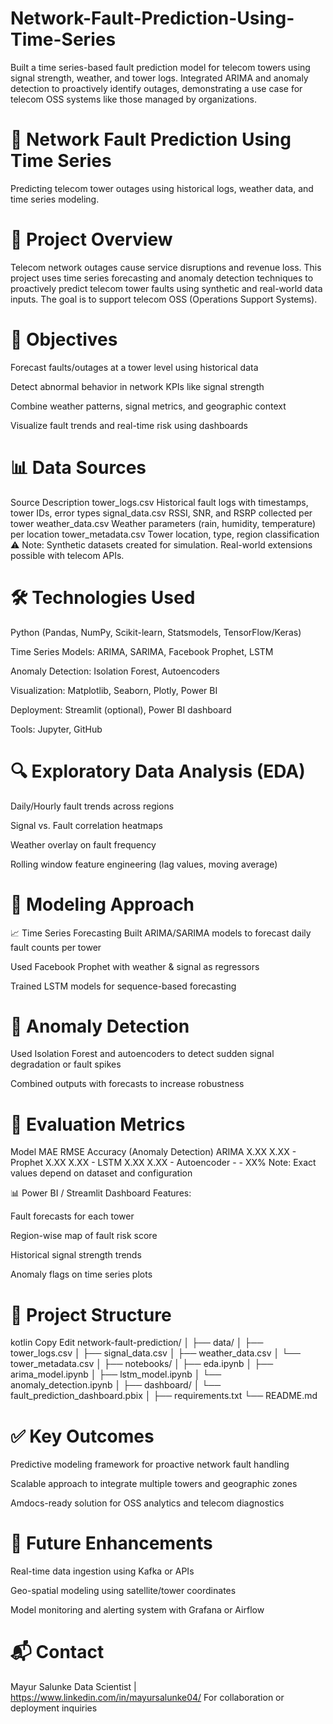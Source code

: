 # Network-Fault-Prediction-Using-Time-Series
Built a time series-based fault prediction model for telecom towers using signal strength, weather, and tower logs. Integrated ARIMA and anomaly detection to proactively identify outages, demonstrating a use case for telecom OSS systems like those managed by organizations.

# 📡 Network Fault Prediction Using Time Series
Predicting telecom tower outages using historical logs, weather data, and time series modeling.

# 📁 Project Overview
Telecom network outages cause service disruptions and revenue loss. This project uses time series forecasting and anomaly detection techniques to proactively predict telecom tower faults using synthetic and real-world data inputs. The goal is to support telecom OSS (Operations Support Systems).

# 🎯 Objectives
Forecast faults/outages at a tower level using historical data

Detect abnormal behavior in network KPIs like signal strength

Combine weather patterns, signal metrics, and geographic context

Visualize fault trends and real-time risk using dashboards

# 📊 Data Sources
Source	Description
tower_logs.csv	Historical fault logs with timestamps, tower IDs, error types
signal_data.csv	RSSI, SNR, and RSRP collected per tower
weather_data.csv	Weather parameters (rain, humidity, temperature) per location
tower_metadata.csv	Tower location, type, region classification
⚠️ Note: Synthetic datasets created for simulation. Real-world extensions possible with telecom APIs.

# 🛠️ Technologies Used
Python (Pandas, NumPy, Scikit-learn, Statsmodels, TensorFlow/Keras)

Time Series Models: ARIMA, SARIMA, Facebook Prophet, LSTM

Anomaly Detection: Isolation Forest, Autoencoders

Visualization: Matplotlib, Seaborn, Plotly, Power BI

Deployment: Streamlit (optional), Power BI dashboard

Tools: Jupyter, GitHub

# 🔍 Exploratory Data Analysis (EDA)
Daily/Hourly fault trends across regions

Signal vs. Fault correlation heatmaps

Weather overlay on fault frequency

Rolling window feature engineering (lag values, moving average)

# 🧠 Modeling Approach
📈 Time Series Forecasting
Built ARIMA/SARIMA models to forecast daily fault counts per tower

Used Facebook Prophet with weather & signal as regressors

Trained LSTM models for sequence-based forecasting

# 🚨 Anomaly Detection
Used Isolation Forest and autoencoders to detect sudden signal degradation or fault spikes

Combined outputs with forecasts to increase robustness

# 📐 Evaluation Metrics
Model	MAE	RMSE	Accuracy (Anomaly Detection)
ARIMA	X.XX	X.XX	-
Prophet	X.XX	X.XX	-
LSTM	X.XX	X.XX	-
Autoencoder	-	-	XX%
Note: Exact values depend on dataset and configuration

📊 Power BI / Streamlit Dashboard
Features:

Fault forecasts for each tower

Region-wise map of fault risk score

Historical signal strength trends

Anomaly flags on time series plots


# 📁 Project Structure
kotlin
Copy
Edit
network-fault-prediction/
│
├── data/
│   ├── tower_logs.csv
│   ├── signal_data.csv
│   ├── weather_data.csv
│   └── tower_metadata.csv
│
├── notebooks/
│   ├── eda.ipynb
│   ├── arima_model.ipynb
│   ├── lstm_model.ipynb
│   └── anomaly_detection.ipynb
│
├── dashboard/
│   └── fault_prediction_dashboard.pbix
│
├── requirements.txt
└── README.md
# ✅ Key Outcomes
Predictive modeling framework for proactive network fault handling

Scalable approach to integrate multiple towers and geographic zones

Amdocs-ready solution for OSS analytics and telecom diagnostics

# 🚀 Future Enhancements
Real-time data ingestion using Kafka or APIs

Geo-spatial modeling using satellite/tower coordinates

Model monitoring and alerting system with Grafana or Airflow

# 📬 Contact
Mayur Salunke
Data Scientist | https://www.linkedin.com/in/mayursalunke04/ 
For collaboration or deployment inquiries
